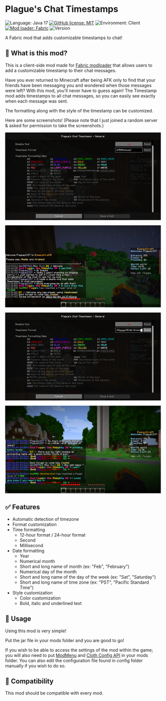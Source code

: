 # Plague's Chat Timestamps

![Language: Java 17](https://img.shields.io/badge/Language-Java%2017-purple)
[![GitHub license: MIT](https://img.shields.io/badge/license-MIT%20License-green)](https://raw.githubusercontent.com/PlagueTR/ChatTimestamps/main/LICENSE)
![Environment: Client](https://img.shields.io/badge/environment-client-blue)
[![Mod loader: Fabric](https://img.shields.io/badge/modloader-Fabric-blue)][fabric]
![Version](https://img.shields.io/badge/version-1.0.0%2B1.19-blue)

A Fabric mod that adds customizable timestamps to chat!

## 📖 What is this mod?

This is a client-side mod made for [Fabric modloader][fabric] that allows users to add a customizable timestamp to their chat messages.

Have you ever returned to Minecraft after being AFK only to find that your friends have been messaging you and wondered when those messages were left?
With this mod, you'll never have to guess again!
The Timestamp mod adds timestamps to all chat messages, so you can easily see exactly when each message was sent.

The formatting along with the style of the timestamp can be customized.

Here are some screenshots!
\(Please note that I just joined a random server & asked for permission to take the screenshots.\)

![default settings](images/settings-default.png)

![default timestamp](images/timestamp-default.png)

![modified settings](images/settings-modified.png)

![modified timestamp](images/timestamp-modified.png)

## ✅ Features

- Automatic detection of timezone
- Format customization
 - Time formatting
   - 12-hour format / 24-hour format
   - Second
   - Millisecond
 - Date formatting
   - Year
   - Numerical month
   - Short and long name of month \(ex: "Feb", "February"\)
   - Numerical day of the month
   - Short and long name of the day of the week \(ex: "Sat", "Saturday"\)
   - Short and long name of time zone \(ex: "PST", "Pacific Standard Time"\)
- Style customization
  - Color customization
  - Bold, italic and underlined text
  
## 📖 Usage

Using this mod is very simple!

Put the jar file in your mods folder and you are good to go!

If you wish to be able to access the settings of the mod within the game; you will also need to put [ModMenu] and [Cloth Config API] in your mods folder.
You can also edit the configuration file found in config folder manually if you wish to do so.

## 📖 Compatibility

This mod should be compatible with every mod.

[fabric]: https://fabricmc.net
[ModMenu]: https://modrinth.com/mod/modmenu "ModMenu Modrinth page"
[Cloth Config API]: https://modrinth.com/mod/cloth-config "Cloth Config API Modrinth page"
